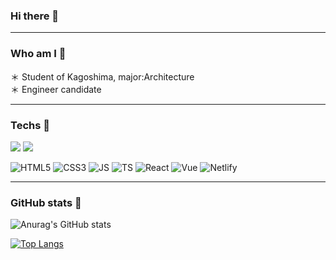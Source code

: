 ### Hi there 👋
<hr />

### Who am I 🕺

＊ Student of Kagoshima, major:Architecture
<br>＊ Engineer candidate<br/>
<hr />


### Techs 🐣

<img src="https://img.shields.io/badge/-Html5-000000.svg?logo=html5&style=for-the-badge">
<img src="https://img.shields.io/badge/-Html5-333333.svg?logo=html5&style=for-the-badge">

![HTML5](https://img.shields.io/badge/HTML5-E34F26?style=for-the-badge&logo=html5&logoColor=white)
![CSS3](https://img.shields.io/badge/CSS3-1572B6?style=for-the-badge&logo=css3&logoColor=white)
![JS](https://img.shields.io/badge/JavaScript-F7DF1E?style=for-the-badge&logo=javascript&logoColor=black)
![TS](https://img.shields.io/badge/TypeScript-007ACC?style=for-the-badge&logo=typescript&logoColor=white)
![React](https://img.shields.io/badge/React-20232A?style=for-the-badge&logo=react&logoColor=61DAFB)
![Vue](https://img.shields.io/badge/Vue.js-35495E?style=for-the-badge&logo=vue.js&logoColor=4FC08D)
![Netlify](https://img.shields.io/badge/Netlify-00C7B7?style=for-the-badge&logo=netlify&logoColor=white)
<hr/>

### GitHub stats 🌱
![Anurag's GitHub stats](https://github-readme-stats.vercel.app/api?username=komurananami&count_private=true&show_icons=true&theme=radical)

[![Top Langs](https://github-readme-stats.vercel.app/api/top-langs/?username=komurananami&count_private=true&layout=compact&theme=radical)](https://github.com/komurananami/github-readme-stats)



<!--
**komurananami/komurananami** is a ✨ _special_ ✨ repository because its `README.md` (this file) appears on your GitHub profile.



Here are some ideas to get you started:

- 🔭 I’m currently working on ...
- 🌱 I’m currently learning ...
- 👯 I’m looking to collaborate on ...
- 🤔 I’m looking for help with ...
- 💬 Ask me about ...
- 📫 How to reach me: ...
- 😄 Pronouns: ...
- ⚡ Fun fact: ...
-->
